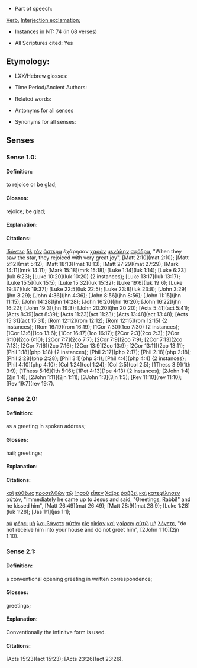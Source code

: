 * Part of speech: 

[Verb](http://ugg.readthedocs.io/en/latest/verb.html), 
[Interjection exclamation](http://ugg.readthedocs.io/en/latest/interjection_exclamation.html); 

* Instances in NT: 74 (in 68 verses)

* All Scriptures cited: Yes

## Etymology: 

* LXX/Hebrew glosses: 

* Time Period/Ancient Authors: 

* Related words: 

* Antonyms for all senses

* Synonyms for all senses: 

## Senses 

### Sense 1.0: 

#### Definition: 

to rejoice or be glad;

#### Glosses: 

rejoice; be glad;

#### Explanation: 

#### Citations: 

[ἰδόντες](../G37080/01.md) [δὲ](../G11610/01.md) [τὸν](../G35880/01.md) [ἀστέρα](../G07920/01.md) ἐχάρησαν [χαρὰν](../G54790/01.md) [μεγάλην](../G31730/01.md) [σφόδρα](../G49700/01.md), "When they saw the star, they rejoiced with very great joy", [Matt 2:10](mat 2:10); [Matt 5:12](mat 5:12); [Matt 18:13](mat 18:13); [Matt 27:29](mat 27:29); [Mark 14:11](mrk 14:11); [Mark 15:18](mrk 15:18); [Luke 1:14](luk 1:14); [Luke 6:23](luk 6:23); [Luke 10:20](luk 10:20) {2 instances}; [Luke 13:17](luk 13:17); [Luke 15:5](luk 15:5); [Luke 15:32](luk 15:32); [Luke 19:6](luk 19:6); [Luke 19:37](luk 19:37); [Luke 22:5](luk 22:5); [Luke 23:8](luk 23:8); [John 3:29](jhn 3:29); [John 4:36](jhn 4:36); [John 8:56](jhn 8:56); [John 11:15](jhn 11:15); [John 14:28](jhn 14:28); [John 16:20](jhn 16:20); [John 16:22](jhn 16:22); [John 19:3](jhn 19:3); [John 20:20](jhn 20:20); [Acts 5:41](act 5:41); [Acts 8:39](act 8:39); [Acts 11:23](act 11:23); [Acts 13:48](act 13:48); [Acts 15:31](act 15:31); [Rom 12:12](rom 12:12); [Rom 12:15](rom 12:15) {2 instances}; [Rom 16:19](rom 16:19); [1Cor 7:30](1co 7:30) {2 instances}; [1Cor 13:6](1co 13:6); [1Cor 16:17](1co 16:17); [2Cor 2:3](2co 2:3); [2Cor 6:10](2co 6:10); [2Cor 7:7](2co 7:7); [2Cor 7:9](2co 7:9); [2Cor 7:13](2co 7:13); [2Cor 7:16](2co 7:16); [2Cor 13:9](2co 13:9); [2Cor 13:11](2co 13:11); [Phil 1:18](php 1:18) {2 instances}; [Phil 2:17](php 2:17); [Phil 2:18](php 2:18); [Phil 2:28](php 2:28); [Phil 3:1](php 3:1); [Phil 4:4](php 4:4) {2 instances}; [Phil 4:10](php 4:10); [Col 1:24](col 1:24); [Col 2:5](col 2:5); [1Thess 3:9](1th 3:9); [1Thess 5:16](1th 5:16); [1Pet 4:13](1pe 4:13) {2 instances}; [2John 1:4](2jn 1:4); [2John 1:11](2jn 1:11); [3John 1:3](3jn 1:3); [Rev 11:10](rev 11:10);  [Rev 19:7](rev 19:7).  

### Sense 2.0: 

#### Definition: 

as a greeting in spoken address;

#### Glosses:

hail; greetings; 

#### Explanation:

#### Citations:

[καὶ](../G25320/01.md) [εὐθέως](../G21120/01.md) [προσελθὼν](../G43340/01.md) [τῷ](../G35880/01.md) [Ἰησοῦ](../G24240/01.md) [εἶπεν](../G30040/01.md) [Χαῖρε](../G54630/01.md) [ῥαββεί](../G44610/01.md) [καὶ](../G25320/01.md) [κατεφίλησεν](../G27050/01.md) [αὐτόν](../G08460/01.md), "Immediately he came up to Jesus and said, "Greetings, Rabbi!" and he kissed him", [Matt 26:49](mat 26:49); [Matt 28:9](mat 28:9); [Luke 1:28](luk 1:28);  [Jas 1:1](jas 1:1);

[οὐ](../G37560/01.md) [φέρει](../G53420/01.md) [μὴ](../G33610/01.md) [λαμβάνετε](../G29830/01.md) [αὐτὸν](../G08460/01.md) [εἰς](../G15190/01.md) [οἰκίαν](../G36140/01.md) [καὶ](../G25320/01.md) [χαίρειν](../G54630/01.md) [αὐτῷ](../G08460/01.md) [μὴ](../G33610/01.md) [λέγετε](../G30040/01.md), "do not receive him into your house and do not greet him", [2John 1:10](2jn 1:10).

### Sense 2.1: 

#### Definition: 

a conventional opening greeting in written correspondence;   

#### Glosses: 

greetings; 


#### Explanation: 

Conventionally the infinitve form is used.

#### Citations: 

[Acts 15:23](act 15:23); [Acts 23:26](act 23:26).






